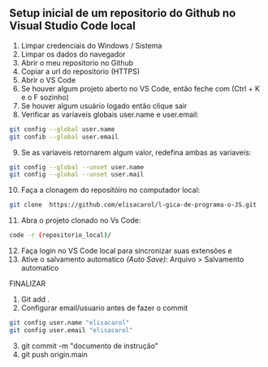 ## Setup inicial de um repositorio do Github no Visual Studio Code local

1. Limpar credenciais do Windows / Sistema
2. Limpar os dados do navegador 
3. Abrir o meu repositorio no Github 
4. Copiar a url do repositorio (HTTPS)
5. Abrir o VS Code 
6. Se houver algum projeto aberto no VS Code,
então feche com (Ctrl + K e o F sozinho)
7. Se houver algum usuário logado então clique sair 
8. Verificar as variaveis globais user.name e user.email:
~~~bash
git config --global user.name
git confib --global user.email
~~~
9. Se as variaveis retornarem algum valor, redefina ambas as variaveis:
~~~bash
git config --global --unset user.name
git config --global --unset user.mail
~~~
10. Faça a clonagem do repositóiro no computador local:
~~~bash
git clone  https://github.com/elisacarol/l-gica-de-programa-o-JS.git
~~~
11. Abra o projeto clonado no Vs Code:
~~~bash
code -r (repositorio_local)/
~~~
12. Faça login no VS Code local para sincronizar suas extensões e 
13. Ative o salvamento automatico _(Auto Save)_: Arquivo > Salvamento automatico

FINALIZAR 
1. Git add .
2. Configurar email/usuario antes de fazer o commit
~~~bash
git config user.name "elisacarol"
git config user.email "elisacarol"
~~~
3. git commit -m "documento de instrução"
4. git push origin.main
